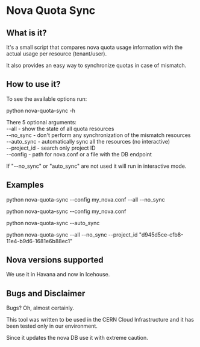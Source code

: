 Nova Quota Sync
===============

What is it?
-----------
It's a small script that compares nova quota usage information with
the actual usage per resource (tenant/user).

It also provides an easy way to synchronize quotas in case of mismatch.


How to use it?
--------------
To see the available options run:

python nova-quota-sync -h

There 5 optional arguments: <br />
--all - show the state of all quota resources <br />
--no_sync - don't perform any synchronization of the mismatch resources <br />
--auto_sync - automatically sync all the resources (no interactive) <br />
--project_id - search only project ID <br />
--config - path for nova.conf or a file with the DB endpoint <br />

If "--no_sync" or "auto_sync" are not used it will run in interactive
mode.


Examples
--------

python nova-quota-sync --config my_nova.conf --all --no_sync 

python nova-quota-sync --config my_nova.conf 

python nova-quota-sync --auto_sync 

python nova-quota-sync --all --no_sync --project_id "d945d5ce-cfb8-11e4-b9d6-1681e6b88ec1"


Nova versions supported
-----------------------
We use it in Havana and now in Icehouse.


Bugs and Disclaimer
-------------------
Bugs? Oh, almost certainly.

This tool was written to be used in the CERN Cloud Infrastructure and 
it has been tested only in our environment.

Since it updates the nova DB use it with extreme caution.
